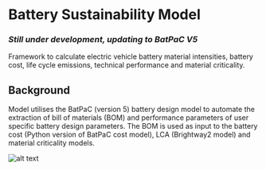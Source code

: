 # Battery Sustainability Model
  ### *Still under development, updating to BatPaC V5*


Framework to calculate electric vehicle battery material intensities, battery cost, life cycle emissions, technical performance and material criticality.  

## Background
Model utilises the BatPaC (version 5) battery design model to automate the extraction of bill of materials (BOM) and performance parameters of user specific battery design parameters. The BOM is used as input to the battery cost (Python version of BatPaC cost model), LCA (Brightway2 model) and material criticality models. 







![alt text](https://github.com/jbaars2/Batt_Sust_Model/blob/main/docs/battery_model_overview.jpg)



